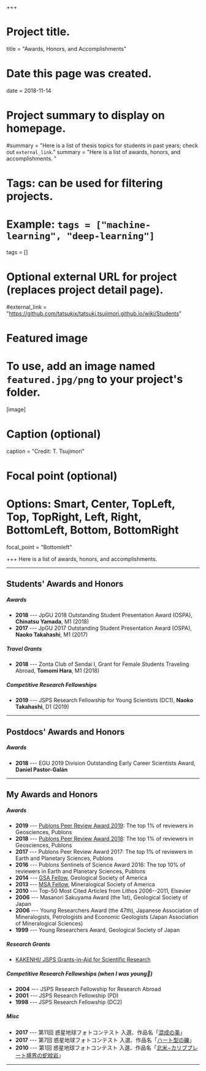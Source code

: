 +++
# Project title.
title = "Awards, Honors, and Accomplishments"

# Date this page was created.
date = 2018-11-14

# Project summary to display on homepage.
#summary = "Here is a list of thesis topics for students in past years; check out `external_link`."
summary = "Here is a list of awards, honors, and accomplishments. "

# Tags: can be used for filtering projects.
# Example: `tags = ["machine-learning", "deep-learning"]`
tags = []

# Optional external URL for project (replaces project detail page).
#external_link = "https://github.com/tatsukix/tatsuki.tsujimori.github.io/wiki/Students"

# Featured image
# To use, add an image named `featured.jpg/png` to your project's folder. 
[image]
  # Caption (optional)
  caption = "Credit: T. Tsujimori"

  # Focal point (optional)
  # Options: Smart, Center, TopLeft, Top, TopRight, Left, Right, BottomLeft, Bottom, BottomRight
  focal_point = "Bottomleft"

+++
Here is a list of awards, honors, and accomplishments.

----------
## Students' Awards and Honors
##### Awards
- **2018** --- JpGU 2018 Outstanding Student Presentation Award (OSPA), **Chinatsu Yamada**, M1 (2018)
- **2017** --- JpGU 2017 Outstanding Student Presentation Award (OSPA), **Naoko Takahashi**, M1 (2017)

##### Travel Grants
- **2018** --- Zonta Club of Sendai I, Grant for Female Students Traveling Abroad, **Tomomi Hara**, M1 (2018)

##### Competitive Research Fellowships
- **2019** --- JSPS Research Fellowship for Young Scientists (DC1), **Naoko Takahashi**, D1 (2019)

----------
## Postdocs' Awards and Honors
##### Awards
- **2018** --- EGU 2019 Division Outstanding Early Career Scientists Award, **Daniel Pastor-Galán**

----------
## My Awards and Honors
##### Awards
- **2019** --- [Publons Peer Review Award 2019](https://publons.com/awards/peer-review/2019/): The top 1% of reviewers in Geosciences, Publons
- **2018** --- [Publons Peer Review Award 2018](https://publons.com/awards/2018/esi/): The top 1% of reviewers in Geosciences, Publons
- **2017** --- Publons Peer Review Award 2017: The top 1% of reviewers in Earth and Planetary Sciences, Publons
- **2016** --- Publons Sentinels of Science Award 2016: The top 10% of reviewers in Earth and Planetary Sciences, Publons
- **2014** --- [GSA Fellow](https://www.geosociety.org/GSA/Membership/Recognition/GSA_Fellowship/GSA/Awards/Fellows.aspx#T), Geological Society of America
- **2013** --- [MSA Fellow](http://www.minsocam.org/MSA/Awards/Fellowslist.html), Mineralogical Society of America
- **2010** --- Top-50 Most Cited Articles from Lithos 2006--2011, Elsevier
- **2006** --- Masanori Sakuyama Award (the 1st), Geological Society of Japan
- **2006** --- Young Researchers Award (the 47th), Japanese Association of Mineralogists, Petrologists and Economic Geologists (Japan Association of Mineralogical Sciences)
- **1999** --- Young Researchers Award, Geological Society of Japan

##### Research Grants
- [KAKENHI/ JSPS Grants-in-Aid for Scientific Research](https://nrid.nii.ac.jp/ja/nrid/1000000436833/)

##### Competitive Research Fellowships (when I was young😬)
- **2004** --- JSPS Research Fellowship for Research Abroad 
- **2001** --- JSPS Research Fellowship (PD) 
- **1998** --- JSPS Research Fellowship (DC2)

##### Misc
- **2017** --- 第11回 惑星地球フォトコンテスト 入選、作品名「[混成の美](http://www.geosociety.jp/faq/content0896.html)」
- **2017** --- 第7回 惑星地球フォトコンテスト 入選、作品名「[ハート型の礫](http://www.geosociety.jp/faq/content0639.html)」
- **2010** --- 第1回 惑星地球フォトコンテスト 入選、作品名「[北米−カリブプレート境界の蛇紋岩](http://www.geosociety.jp/faq/content0225.html)」

----------
